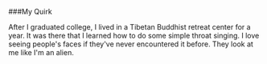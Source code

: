 
###My Quirk

After I graduated college, I lived in a Tibetan Buddhist retreat center for a year.  It was there that I learned how to do some simple throat singing.  I love seeing people's faces if they've never encountered it before.  They look at me like I'm an alien.  

